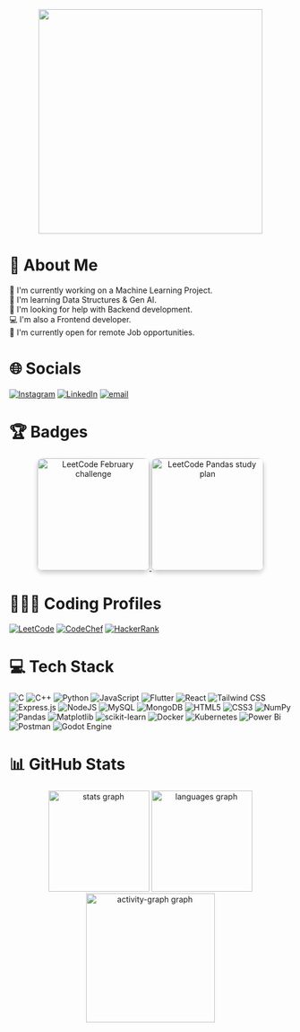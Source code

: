 <div align="center">
  <img height="400" src="https://media.tenor.com/VOQM9bXxYdQAAAAi/anime.gif"  />
</div>


# 💫 About Me
🔭 I'm currently working on a Machine Learning Project.<br>🧠 I'm learning Data Structures & Gen AI.<br>🤝 I'm looking for help with Backend development.<br>💻 I'm also a Frontend developer.<br>🌱 I'm currently open for remote Job opportunities.


# 🌐 Socials
[![Instagram](https://img.shields.io/badge/Instagram-%23E4405F.svg?logo=Instagram&logoColor=white)](https://instagram.com/_arpan_surin) 
[![LinkedIn](https://img.shields.io/badge/LinkedIn-%230077B5.svg?logo=linkedin&logoColor=white)](https://www.linkedin.com/in/arpan-surin-490711270/) [![email](https://img.shields.io/badge/Email-D14836?logo=gmail&logoColor=white)](mailto:surinarpan23@gmail.com) 

# 🏆 Badges
<p align="center">
  <a href="#" title="LeetCode Badge">
    <img src="https://assets.leetcode.com/static_assets/marketing/202502.gif" 
         alt="LeetCode February challenge" 
         width="200" 
         height="200"
         style="border-radius: 10px; box-shadow: 0px 4px 8px rgba(0, 0, 0, 0.2);">
  </a>
  
  <a href="#" title="Pandas Course">
    <img src="https://assets.leetcode.com/static_assets/others/Introduction_to_Pandas.gif" 
         alt="LeetCode Pandas study plan" 
         width="200" 
         height="200"
         style="border-radius: 10px; box-shadow: 0px 4px 8px rgba(0, 0, 0, 0.2);">
  </a>
</p>
  
# 🧑🏾‍💻 Coding Profiles
[![LeetCode](https://img.shields.io/badge/LeetCode-DD8800?style=for-the-badge&logo=leetcode&logoColor=black)](https://leetcode.com/yourusername)
[![CodeChef](https://img.shields.io/badge/CodeChef-5B4638?style=for-the-badge&logo=codechef&logoColor=white)](https://www.codechef.com/users/yourusername)
[![HackerRank](https://img.shields.io/badge/HackerRank-1A7F5A?style=for-the-badge&logo=hackerrank&logoColor=black)](https://www.hackerrank.com/yourusername)


# 💻 Tech Stack
![C](https://img.shields.io/badge/c-%2300599C.svg?style=for-the-badge&logo=c&logoColor=white)
![C++](https://img.shields.io/badge/c++-%2300599C.svg?style=for-the-badge&logo=c%2B%2B&logoColor=white)
![Python](https://img.shields.io/badge/python-3670A0?style=for-the-badge&logo=python&logoColor=ffdd54) 
![JavaScript](https://img.shields.io/badge/javascript-%23323330.svg?style=for-the-badge&logo=javascript&logoColor=%23F7DF1E)
![Flutter](https://img.shields.io/badge/Flutter-%2302569B.svg?style=for-the-badge&logo=Flutter&logoColor=white) 
![React](https://img.shields.io/badge/react-%2320232a.svg?style=for-the-badge&logo=react&logoColor=%2361DAFB)
![Tailwind CSS](https://img.shields.io/badge/tailwindcss-%2338B2AC.svg?style=for-the-badge&logo=tailwind-css&logoColor=white)
![Express.js](https://img.shields.io/badge/express.js-%23404d59.svg?style=for-the-badge&logo=express&logoColor=white)
![NodeJS](https://img.shields.io/badge/node.js-6DA55F?style=for-the-badge&logo=node.js&logoColor=white) 
![MySQL](https://img.shields.io/badge/mysql-4479A1.svg?style=for-the-badge&logo=mysql&logoColor=white)
![MongoDB](https://img.shields.io/badge/mongodb-%2347A248.svg?style=for-the-badge&logo=mongodb&logoColor=white)
![HTML5](https://img.shields.io/badge/html5-%23E34F26.svg?style=for-the-badge&logo=html5&logoColor=white)
![CSS3](https://img.shields.io/badge/css3-%231572B6.svg?style=for-the-badge&logo=css3&logoColor=white)
![NumPy](https://img.shields.io/badge/numpy-%23013243.svg?style=for-the-badge&logo=numpy&logoColor=white)
![Pandas](https://img.shields.io/badge/pandas-%23150458.svg?style=for-the-badge&logo=pandas&logoColor=white)
![Matplotlib](https://img.shields.io/badge/Matplotlib-%23ffffff.svg?style=for-the-badge&logo=Matplotlib&logoColor=black)
![scikit-learn](https://img.shields.io/badge/scikit--learn-%23F7931E.svg?style=for-the-badge&logo=scikit-learn&logoColor=white)
![Docker](https://img.shields.io/badge/docker-%230db7ed.svg?style=for-the-badge&logo=docker&logoColor=white)
![Kubernetes](https://img.shields.io/badge/kubernetes-%23326ce5.svg?style=for-the-badge&logo=kubernetes&logoColor=white)
![Power Bi](https://img.shields.io/badge/power_bi-F2C811?style=for-the-badge&logo=powerbi&logoColor=black)
![Postman](https://img.shields.io/badge/Postman-FF6C37?style=for-the-badge&logo=postman&logoColor=white)
![Godot Engine](https://img.shields.io/badge/GODOT-%23FFFFFF.svg?style=for-the-badge&logo=godot-engine)

# 📊 GitHub Stats
<div align="center">
  <img src="https://github-readme-stats.vercel.app/api?username=ArpanSurin&hide_title=false&hide_rank=false&show_icons=true&include_all_commits=true&count_private=true&disable_animations=false&theme=tokyonight&locale=en&hide_border=false&order=1&cache_bust=1" height="180" alt="stats graph" />
  <img src="https://github-readme-stats.vercel.app/api/top-langs?username=ArpanSurin&locale=en&hide_title=false&layout=compact&card_width=320&langs_count=5&theme=tokyonight&hide_border=false&order=2" height="180" alt="languages graph"  />
  <img src="https://github-readme-activity-graph.vercel.app/graph?username=ArpanSurin&radius=16&theme=tokyo-night&area=true&order=5&hide_border=true&hide_title=false" height="230" alt="activity-graph graph"  />
</div>
